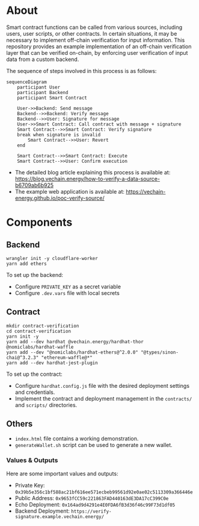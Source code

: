 # About

Smart contract functions can be called from various sources, including users, user scripts, or other contracts. In certain situations, it may be necessary to implement off-chain verification for input information. This repository provides an example implementation of an off-chain verification layer that can be verified on-chain, by enforcing user verification of input data from a custom backend.

The sequence of steps involved in this process is as follows:

```mermaid
sequenceDiagram
    participant User
    participant Backend
    participant Smart Contract

    User->>Backend: Send message
    Backend-->>Backend: Verify message
    Backend-->>User: Signature for message
    User->>Smart Contract: Call contract with message + signature
    Smart Contract-->>Smart Contract: Verify signature
    break when signature is invalid
        Smart Contract-->>User: Revert
    end

    Smart Contract-->>Smart Contract: Execute
    Smart Contract-->>User: Confirm execution
```


- The detailed blog article explaining this process is available at: https://blog.vechain.energy/how-to-verify-a-data-source-b6709ab6b925
- The example web application is available at: https://vechain-energy.github.io/poc-verify-source/

# Components

## Backend

```shell
wrangler init -y cloudflare-worker
yarn add ethers
```

To set up the backend:

- Configure `PRIVATE_KEY` as a secret variable
- Configure `.dev.vars` file with local secrets

## Contract

```shell
mkdir contract-verification
cd contract-verification
yarn init -y
yarn add --dev hardhat @vechain.energy/hardhat-thor @nomiclabs/hardhat-waffle
yarn add --dev "@nomiclabs/hardhat-ethers@^2.0.0" "@types/sinon-chai@^3.2.3" "ethereum-waffle@*"
yarn add --dev hardhat-jest-plugin
```

To set up the contract:

- Configure `hardhat.config.js` file with the desired deployment settings and credentials.
- Implement the contract and deployment management in the `contracts/` and `scripts/` directories.

## Others

- `index.html` file contains a working demonstration.
- `generateWallet.sh` script can be used to generate a new wallet.

### Values & Outputs

Here are some important values and outputs:

- Private Key: `0x39b5e356c1bf588ac21bf616ee571ecbeb99561d92e0ae02c5113309a366446e`
- Public Address: `0x9653fCC59c221863FAD440163dE3DA17cC399C0e`
- Echo Deployment: `0x164ad9d4291e4E0FDA6fB3d36f46c99F73d1df05`
- Backend Deployment: `https://verify-signature.example.vechain.energy/`